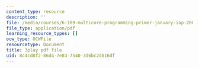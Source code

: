 ```yaml
---
content_type: resource
description: ''
file: /media/courses/6-189-multicore-programming-primer-january-iap-2007/8c4cd8f286d47e8375403d6bc2d816df_gIuL_WdfH74.pdf
file_type: application/pdf
learning_resource_types: []
ocw_type: OCWFile
resourcetype: Document
title: 3play pdf file
uid: 8c4cd8f2-86d4-7e83-7540-3d6bc2d816df
---
```

